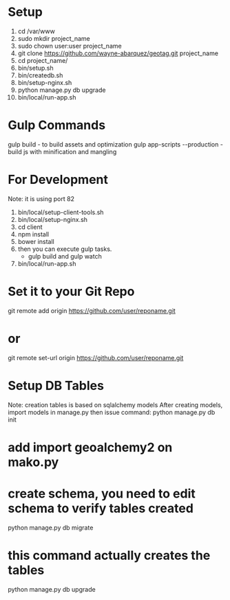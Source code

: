 # Setup
1) cd /var/www
2) sudo mkdir project_name
3) sudo chown user:user project_name
4) git clone https://github.com/wayne-abarquez/geotag.git project_name
5) cd project_name/
6) bin/setup.sh
7) bin/createdb.sh
8) bin/setup-nginx.sh
9) python manage.py db upgrade
10) bin/local/run-app.sh

# Gulp Commands
gulp build - to build assets and optimization
gulp app-scripts --production - build js with minification and mangling

# For Development
Note: it is using port 82
1) bin/local/setup-client-tools.sh
2) bin/local/setup-nginx.sh
3) cd client
4) npm install
5) bower install
6) then you can execute gulp tasks.
   * gulp build and gulp watch
7) bin/local/run-app.sh

# Set it to your Git Repo
git remote add origin https://github.com/user/reponame.git
# or
git remote set-url origin https://github.com/user/reponame.git

# Setup DB Tables
Note: creation tables is based on sqlalchemy models
After creating models, import models in manage.py
then issue command:
python manage.py db init
# add import geoalchemy2 on mako.py
# create schema, you need to edit schema to verify tables created
python manage.py db migrate
# this command actually creates the tables
python manage.py db upgrade


